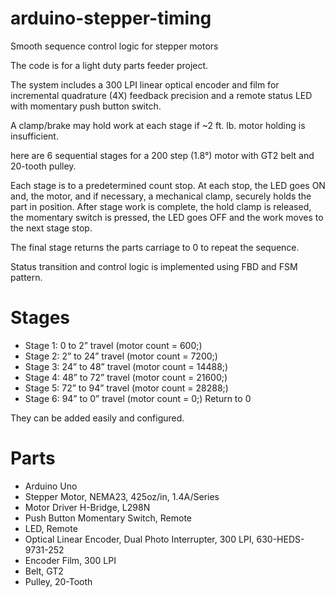 # arduino-stepper-timing
Smooth sequence control logic for stepper motors 

The code is for a light duty parts feeder project.

The system includes a 300 LPI linear optical encoder and film for incremental quadrature (4X) feedback precision and a remote status LED with momentary push button switch. 

A clamp/brake may hold work at each stage if ~2 ft. lb. motor holding is insufficient. 

here are 6 sequential stages for a 200 step (1.8°) motor with GT2 belt and 20-tooth pulley.

Each stage is to a predetermined count stop. At each stop, the LED goes ON and, the motor, and if necessary, a mechanical clamp, securely holds the part in position. After stage work is complete, the hold clamp is released, the momentary switch is pressed, the LED goes OFF and the work moves to the next stage stop. 

The final stage returns the parts carriage to 0 to repeat the sequence.

Status transition and control logic is implemented using FBD and FSM pattern. 

# Stages
- Stage 1: 0 to 2” travel (motor count = 600;)
- Stage 2: 2” to 24” travel (motor count = 7200;)
- Stage 3: 24” to 48” travel (motor count = 14488;)
- Stage 4: 48” to 72” travel (motor count = 21600;)
- Stage 5: 72” to 94” travel (motor count = 28288;)
- Stage 6: 94” to 0” travel (motor count = 0;) Return to 0

They can be added easily and configured. 

# Parts
- Arduino Uno
- Stepper Motor, NEMA23, 425oz/in, 1.4A/Series
- Motor Driver H-Bridge, L298N
- Push Button Momentary Switch, Remote
- LED, Remote
- Optical Linear Encoder, Dual Photo Interrupter, 300 LPI, 630-HEDS-9731-252
- Encoder Film, 300 LPI
- Belt, GT2
- Pulley, 20-Tooth

